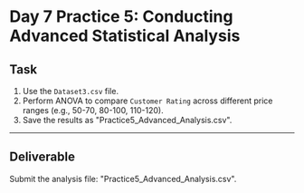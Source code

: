 # Day 7 Practice 5: Conducting Advanced Statistical Analysis

## Task
1. Use the `Dataset3.csv` file.
2. Perform ANOVA to compare `Customer Rating` across different price ranges (e.g., 50-70, 80-100, 110-120).
3. Save the results as "Practice5_Advanced_Analysis.csv".

---

## Deliverable
Submit the analysis file: "Practice5_Advanced_Analysis.csv".